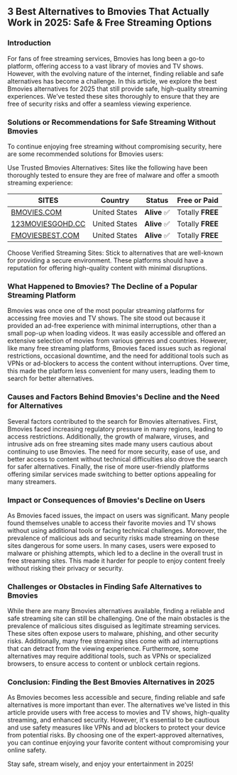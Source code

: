 ## 3 Best Alternatives to Bmovies That Actually Work in 2025: Safe & Free Streaming Options
### Introduction
For fans of free streaming services, Bmovies has long been a go-to platform, offering access to a vast library of movies and TV shows. However, with the evolving nature of the internet, finding reliable and safe alternatives has become a challenge. In this article, we explore the best Bmovies alternatives for 2025 that still provide safe, high-quality streaming experiences. We’ve tested these sites thoroughly to ensure that they are free of security risks and offer a seamless viewing experience.

### Solutions or Recommendations for Safe Streaming Without Bmovies
To continue enjoying free streaming without compromising security, here are some recommended solutions for Bmovies users:

Use Trusted Bmovies Alternatives: Sites like the following have been thoroughly tested to ensure they are free of malware and offer a smooth streaming experience:

| **SITES**                  | **Country**      | **Status**  | **Free or Paid** |
|----------------------------|------------------|-------------|------------------|
| [BMOVIES.COM](https://123moviesgohd.cc/?Putlocker) | United States   | **Alive** ✅  | Totally **FREE**  |
| [123MOVIESGOHD.CC](https://123moviesgohd.cc/?Putlocker) | United States   | **Alive** ✅  | Totally **FREE**  |
| [FMOVIESBEST.COM](https://fmoviesbest.com/?Putlocker)   | United States   | **Alive** ✅  | Totally **FREE**  |

Choose Verified Streaming Sites: Stick to alternatives that are well-known for providing a secure environment. These platforms should have a reputation for offering high-quality content with minimal disruptions.

### What Happened to Bmovies? The Decline of a Popular Streaming Platform
Bmovies was once one of the most popular streaming platforms for accessing free movies and TV shows. The site stood out because it provided an ad-free experience with minimal interruptions, other than a small pop-up when loading videos. It was easily accessible and offered an extensive selection of movies from various genres and countries. However, like many free streaming platforms, Bmovies faced issues such as regional restrictions, occasional downtime, and the need for additional tools such as VPNs or ad-blockers to access the content without interruptions. Over time, this made the platform less convenient for many users, leading them to search for better alternatives.

### Causes and Factors Behind Bmovies's Decline and the Need for Alternatives
Several factors contributed to the search for Bmovies alternatives. First, Bmovies faced increasing regulatory pressure in many regions, leading to access restrictions. Additionally, the growth of malware, viruses, and intrusive ads on free streaming sites made many users cautious about continuing to use Bmovies. The need for more security, ease of use, and better access to content without technical difficulties also drove the search for safer alternatives. Finally, the rise of more user-friendly platforms offering similar services made switching to better options appealing for many streamers.

### Impact or Consequences of Bmovies's Decline on Users
As Bmovies faced issues, the impact on users was significant. Many people found themselves unable to access their favorite movies and TV shows without using additional tools or facing technical challenges. Moreover, the prevalence of malicious ads and security risks made streaming on these sites dangerous for some users. In many cases, users were exposed to malware or phishing attempts, which led to a decline in the overall trust in free streaming sites. This made it harder for people to enjoy content freely without risking their privacy or security.

### Challenges or Obstacles in Finding Safe Alternatives to Bmovies
While there are many Bmovies alternatives available, finding a reliable and safe streaming site can still be challenging. One of the main obstacles is the prevalence of malicious sites disguised as legitimate streaming services. These sites often expose users to malware, phishing, and other security risks. Additionally, many free streaming sites come with ad interruptions that can detract from the viewing experience. Furthermore, some alternatives may require additional tools, such as VPNs or specialized browsers, to ensure access to content or unblock certain regions.

### Conclusion: Finding the Best Bmovies Alternatives in 2025
As Bmovies becomes less accessible and secure, finding reliable and safe alternatives is more important than ever. The alternatives we've listed in this article provide users with free access to movies and TV shows, high-quality streaming, and enhanced security. However, it's essential to be cautious and use safety measures like VPNs and ad blockers to protect your device from potential risks. By choosing one of the expert-approved alternatives, you can continue enjoying your favorite content without compromising your online safety.

Stay safe, stream wisely, and enjoy your entertainment in 2025!

